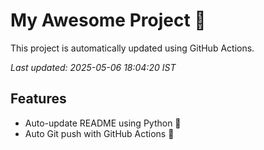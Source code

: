 # My Awesome Project 🚀

This project is automatically updated using GitHub Actions.

_Last updated: 2025-05-06 18:04:20 IST_

## Features
- Auto-update README using Python 🐍
- Auto Git push with GitHub Actions 🤖

